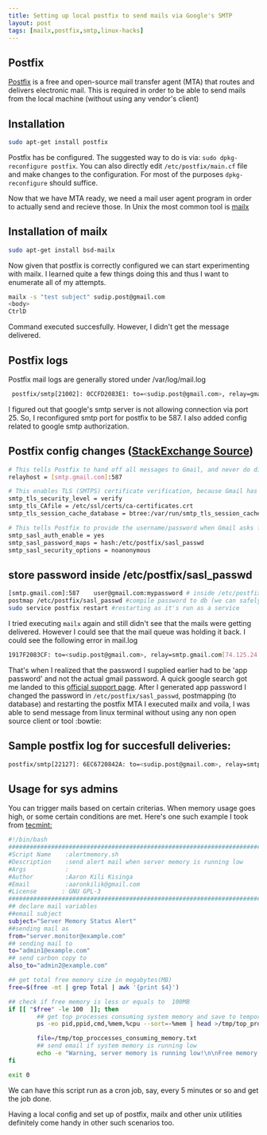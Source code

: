 ```yaml
---
title: Setting up local postfix to send mails via Google's SMTP
layout: post
tags: [mailx,postfix,smtp,linux-hacks]
---
```


## Postfix

[Postfix](https://en.wikipedia.org/wiki/Postfix_(software)) is a free and open-source mail transfer agent (MTA) that routes and delivers electronic mail. This is required in order to be able to send mails from the local machine (without using any vendor's client)

## Installation
```bash
sudo apt-get install postfix
```

Postfix has be configured. The suggested way to do is via: ```sudo dpkg-reconfigure postfix```. You can also directly edit ```/etc/postfix/main.cf``` file and make changes to the configuration. For most of the purposes ```dpkg-reconfigure``` should suffice.

Now that we have MTA ready, we need a mail user agent program in order to actually send and recieve those. In Unix the most common tool is [mailx](https://en.wikipedia.org/wiki/Mailx)

## Installation of mailx
```bash
sudo apt-get install bsd-mailx 
```

Now given that postfix is correctly configured we can start experimenting with mailx. I learned quite a few things doing this and thus I want to enumerate all of my attempts.

```bash
mailx -s "test subject" sudip.post@gmail.com
<body>
CtrlD
```

Command executed succesfully. However, I didn't get the message delivered.

## Postfix logs
Postfix mail logs are generally stored under /var/log/mail.log

```bash
 postfix/smtp[21002]: 0CCFD2083E1: to=<sudip.post@gmail.com>, relay=gmail-smtp-in.l.google.com[172.217.194.26]:25, delay=3.4, delays=0.15/0.11/2.3/0.82, dsn=5.7.1, status=bounced (host gmail-smtp-in.l.google.com[172.217.194.26] said: 550-5.7.1 [122.167.64.74] The IP you\'re using to send mail is not authorized to 550-5.7.1 send email directly to our servers. Please use the SMTP relay at your 550-5.7.1 service provider instead. Learn more at 550 5.7.1  https://support.google.com/mail/?p=NotAuthorizedError s8si140686pgp.140 - gsmtp (in reply to end of DATA command))
```

I figured out that google's smtp server is not allowing connection via port 25. So, I reconfigured smtp port for postfix to be 587. I also added config related to google smtp authorization.

## Postfix config changes ([StackExchange Source](https://superuser.com/a/280205/542628))

```bash
# This tells Postfix to hand off all messages to Gmail, and never do direct delivery.
relayhost = [smtp.gmail.com]:587

# This enables TLS (SMTPS) certificate verification, because Gmail has a valid one.
smtp_tls_security_level = verify
smtp_tls_CAfile = /etc/ssl/certs/ca-certificates.crt
smtp_tls_session_cache_database = btree:/var/run/smtp_tls_session_cache

# This tells Postfix to provide the username/password when Gmail asks for one.
smtp_sasl_auth_enable = yes
smtp_sasl_password_maps = hash:/etc/postfix/sasl_passwd
smtp_sasl_security_options = noanonymous
```

## store password inside /etc/postfix/sasl_passwd

```bash
[smtp.gmail.com]:587    user@gmail.com:mypassword # inside /etc/postfix/sasl_passwd
postmap /etc/postfix/sasl_passwd #compile password to db (we can safely remove previous cleartext file now)
sudo service postfix restart #restarting as it's run as a service
```


I tried executing ```mailx``` again and still didn't see that the mails were getting delivered. However I could see that the mail queue was holding it back. I could see the following error in mail.log

```bash
1917F2083CF: to=<sudip.post@gmail.com>, relay=smtp.gmail.com[74.125.24.109]:587, delay=322, delays=318/0.17/3.3/0, dsn=4.7.9, status=deferred (SASL authentication failed; server smtp.gmail.com[74.125.24.109] said: 534-5.7.9 Application-specific password required. Learn more at?534 5.7.9  https://support.google.com/mail/?p=InvalidSecondFactor o5sm22737898pgc.16 - gsmtp)
```

That's when I realized that the password I supplied earlier had to be 'app password' and not the actual gmail password. A quick google search got me landed to this [official support page](https://support.google.com/accounts/answer/185833). After I generated app password I changed the password in ```/etc/postfix/sasl_passwd```, postmapping (to database) and restarting the postfix MTA I executed mailx and voila, I was able to send message from linux terminal without using any non open source client or tool :bowtie:

## Sample postfix log for succesfull deliveries:

```bash
postfix/smtp[22127]: 6EC6720842A: to=<sudip.post@gmail.com>, relay=smtp.gmail.com[74.125.24.109]:587, delay=5, delays=0.13/0/3.4/1.4, dsn=2.0.0, status=sent (250 2.0.0 OK  1552745970 p20sm10104430pfi.45 - gsmtp)
```


## Usage for sys admins
You can trigger mails based on certain criterias. When memory usage goes high, or some certain conditions are met. Here's one such example I took from [tecmint:](https://www.tecmint.com/shell-script-to-send-email-alert-when-memory-low/)

```bash
#!/bin/bash 
#######################################################################################
#Script Name    :alertmemory.sh
#Description    :send alert mail when server memory is running low
#Args           :       
#Author         :Aaron Kili Kisinga
#Email          :aaronkilik@gmail.com
#License       : GNU GPL-3  
#######################################################################################
## declare mail variables
##email subject 
subject="Server Memory Status Alert"
##sending mail as
from="server.monitor@example.com"
## sending mail to
to="admin1@example.com"
## send carbon copy to
also_to="admin2@example.com"

## get total free memory size in megabytes(MB) 
free=$(free -mt | grep Total | awk '{print $4}')

## check if free memory is less or equals to  100MB
if [[ "$free" -le 100  ]]; then
        ## get top processes consuming system memory and save to temporary file 
        ps -eo pid,ppid,cmd,%mem,%cpu --sort=-%mem | head >/tmp/top_proccesses_consuming_memory.txt

        file=/tmp/top_proccesses_consuming_memory.txt
        ## send email if system memory is running low
        echo -e "Warning, server memory is running low!\n\nFree memory: $free MB" | mailx -a "$file" -s "$subject" -r "$from" -c "$to" "$also_to"
fi

exit 0
```

We can have this script run as a cron job, say, every 5 minutes or so and get the job done.

Having a local config and set up of postfix, mailx and other unix utilities definitely come handy in other such scenarios too.





